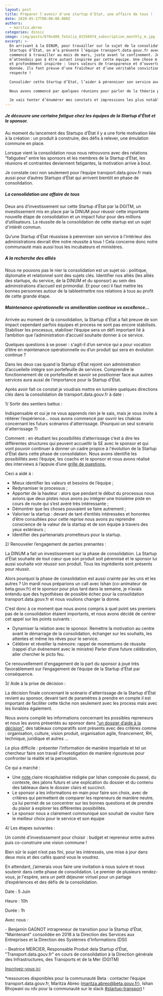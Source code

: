 ```yaml
---
layout: post
title: Préparer l'avenir d'une startup d'Etat, une affaire de tous !
date: 2020-05-27T00:00:00.000Z
authors:
  - maritza.abreo
categories: dinsic
image: /img/posts/870x489_fotolia_81556974_subscription_monthly_m.jpg
excerpt: >-
  En arrivant à la DINUM, pour travailler sur le sujet de la consolidation de
  Startups d’État, on m’a présenté l’équipe transport.data.gouv.fr avec qui j’ai
  commencé à travailler au mois de mars, juste avant le confinement. Je ne
  m’attendais pas à être autant inspirée par cette équipe. Une chose m'a frappée
  et profondément inspirée : leurs valeurs de transparence et d’ouverture de la
  donnée. Ils font preuve d’une fraîcheur et d’une véritable conviction que je
  respecte ! 
   
  Consolider cette Startup d’État, l’aider à pérenniser son service avec la Direction Générale des Infrastructures des Transports et de la Mer (DGITM), voilà le défi. 
   
  Nous avons commencé par quelques réunions pour parler de la théorie puis rapidement nous sommes passés à la pratique avec Ishan (co-animateur de beta.gouv.fr) et l’équipe transport.data.gouv.fr. 
   
  Je vais tenter d’énumérer mes constats et impressions les plus notables sur le sujet transverse de la consolidation.
---
```

##### Je découvre une certaine fatigue chez les équipes de la Startup d'État et le sponsor.

Au moment du lancement des Startups d’État il y a une forte motivation liée à la création : un produit à construire, des défis à relever, une émulation commune en place. 

Lorsque vient la consolidation nous nous retrouvons avec des relations “fatiguées” entre les sponsors et les membres de la Startup d’État, les réunions et contraintes deviennent fatigantes, la motivation arrive à bout.

Je constate ceci non seulement pour l’équipe transport.data.gouv.fr mais aussi pour d’autres Startups d’État qui arrivent bientôt en phase de consolidation.

##### La consolidation une affaire de tous

Deux ans d’investissement sur cette Startup d’État par la DGITM, un investissement mis en place par la DINUM pour réussir cette importante nouvelle étape de consolidation et un impact futur pour des millions d’utilisateurs. La réussite de la consolidation de cette startup est un sujet d'intérêt commun.

Qu’une Startup d'État réussisse à pérenniser son service à l'intérieur des administrations devrait être notre réussite à tous ! Cela concerne donc notre communauté mais aussi tous les incubateurs et ministères.

##### A la recherche des alliés

Nous ne pouvons pas le nier la consolidation est un sujet où : politique, diplomatie et relationnel sont des sujets clés. Identifier nos alliés (les alliés des startups, du service, de la DINUM et du sponsor) au sein des administrations d’accueil est primordial. Et pour ceci il faut mettre les bonnes personnes autour de la tableetmettre nos relations à tous au profit de cette grande étape.

##### Maintenance opérationnelle vs amélioration continue vs excellence…

Arrivée au moment de la consolidation, la Startup d'État a fait preuve de son impact cependant parfois équipes et process ne sont pas encore stabilisés. Stabiliser les processus, stabiliser l’équipe sera un défi important lié à l’ambition que l’administration d’accueil souhaite donner à ce service.

Quelques questions à se poser : s'agit-il d’un service qui a pour vocation d’être en maintenance opérationnelle ou d’un produit qui sera en évolution continue ?

Dans les deux cas quand la Startup d'État rejoint son administration d’accueilelle intègre son portefeuille de services. Comprendre le fonctionnement de ce portefeuille et savoir se positionner face aux autres services aura aussi de l’importance pour la Startup d'État.

Après avoir fait ce constat je voudrais mettre en lumière quelques directions clés dans la consolidation de transport.data.gouv.fr à date :

1/ Sortir des sentiers battus : 

Indispensable et oui je ne vous apprends rien je le sais, mais je vous invite à réitérer l’expérience… nous avons commencé par ouvrir les chakras concernant les futurs scénarios d'atterrissage. (Pourquoi un seul scénario d'atterrissage ?)

Comment : en étudiant les possibilités d’atterrissage c’est à dire les différentes structures qui peuvent accueillir la SE avec le sponsor et qui vont pouvoir continuer à donner un cadre propice à l'évolution de la Startup d'État dans cette phase de consolidation. Nous avons identifié les possibilités avec l’équipe, les coachs et le sponsor et nous avons réalisé des interviews à l’appuie d’une [grille de questions.](https://drive.google.com/file/d/1XsHUgN5nFhIVbq3gNWtdXQKskbV7zAJl/view?usp=sharing)

Ceci a aidé à :

* Mieux identifier les valeurs et besoins de l’équipe ;
* Redynamiser le processus ; 
* Apporter de la hauteur : alors que pendant le début du processus nous avions que deux pistes nous avons pu intégrer une troisième piste en cours de route qui s’est avéré très intéressante ;
* Démontrer que les choses pouvaient se faire autrement ;
* Valoriser la startup : devant de tant d’entités intéressées et honorées d’être consultées pour cette reprise nous avons pu reprendre conscience de la valeur de la startup et de son équipe à travers des yeux extérieurs ;
* Identifier des partenariats prometteurs pour la startup.

2/ Renouveler l’engagement de parties prenantes :

La DINUM a fait un investissement sur la phase de consolidation. La Startup d’État souhaite de tout cœur que son produit soit pérennisé et le sponsor lui aussi souhaite voir réussir son produit. Tous les ingrédients sont présents pour réussir.

Alors pourquoi la phase de consolidation est aussi crainte par les uns et les autres ? Un mardi nous préparions un call avec Ishan (co-animateur de beta.gouv.fr) et le sponsor pour plus tard dans la semaine, je n’avais entendu que des hypothèses de possible échec pour la consolidation transport.data.gouv.fr et nous voulions changer la donne.

C’est donc à ce moment que nous avons compris à quel point ses premiers pas de la consolidation étaient importants, et nous avons décidé de centrer cet appel sur les points suivants :

* Dynamiser la relation avec le sponsor. Remettre la motivation au centre avant le démarrage de la consolidation, échanger sur les souhaits, les attentes et même les rêves pour le service.
* Célébrer et réveiller la mémoire: rappel de momentums de réussite (rappel d’un événement avec le ministre) Parler d’une future célébration, aller chercher le picto feu.

Ce renouvellement d'engagement de la part du sponsor à joué très favorablement sur l’engagement de l’équipe de la Startup d'État par conséquence.

3/ Aide à la prise de décision :

La décision finale concernant le scénario d'atterrissage de la Startup d'État revient au sponsor, devant tant de paramètres à prendre en compte il est important de faciliter cette tâche non seulement avec les process mais avec les livrables également.

Nous avons compilé les informations concernant les possibles repreneurs et nous les avons présentés au sponsor dans [“un dossier d’aide à la décision”](https://docs.google.com/presentation/d/1GikZwGh8n7-QTxRBXkm9xcvmsA8-CbX8/edit#slide=id.p1), des tableaux comparatifs sont présents avec des critères comme : organisation, culture, vision produit, organisation agile, financement, RH, technique, juridique et autres …

Le plus difficile : présenter l’information de manière impartiale et tel un chercheur faire son travail d’investigation de manière rigoureuse pour confronter la réalité et la perception.

Ce qui a marché :

* Une [note ](https://docs.google.com/document/d/1T0bnr_P6orOMzwCcNujzUH6TD-3XuNfgciki0Wsmdvo/edit)claire récapitulative rédigée par Ishan composée du passé, du contexte, des jalons futurs et une explication du dossier et du contenu des tableaux dans le dossier clairs et succinct.
* Le sponsor a les informations en main pour faire son choix, avec de critères qui permettent de comparer les repreneurs de manière neutre, ça lui permet de se concentrer sur les bonnes questions et de prendre du plaisir à explorer les différentes possibilités.
* Le sponsor nous a clairement communiqué son souhait de vouloir faire le meilleur choix pour le service et son équipe

4/ Les étapes suivantes : 

Un comité d’investissement pour choisir : budget et repreneur entre autres puis co-construire une vision commune !

Bien sûr le sujet n’est pas fini, pour les intéressés, une mise à jour dans deux mois et des cafés quand vous le voudrez.

En attendant, j’aimerais vous faire une invitation à nous suivre et nous soutenir dans cette phase de consolidation. Le premier de plusieurs rendez-vous, je l'espère, sera un petit déjeuner virtuel pour un partage d’expériences et des défis de la consolidation.

Date : 5 Juin

Heure : 10h

Durée : 1h

Avec nous :

\- Benjamin GAGNOT intrapreneur de transition pour la Startup d’État, "Maintenant" consolidée en 2018 à la Direction des Services aux Entreprises et la Direction des Systèmes d’Informations (DSI)

\- Beatrice MERCIER, Responsable Produit dela Startup d’État, "Transport.data.gouv.fr" en cours de consolidation à la Direction générale des Infrastructures, des Transports et de la Mer (DGITM)

[Inscrivez-vous ici](https://app.livestorm.co/itou/petit-dejeuner-virtuel-betagouv-consolidation-des-startup-detat)

\*ressources disponibles pour la communauté Beta : contacter l’équipe transport.data.gouv.fr, Maritza Abreo (maritza.abreo@beta.gouv.fr), Ishan Bhojwani ou rdv pour la communauté sur le slack [\#startup-transport](https://startups-detat.slack.com/archives/C5QA235QW) !